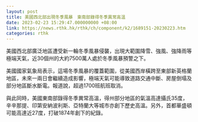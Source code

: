 ```yaml
---
layout: post
title: 美國西北部出現冬季風暴　東南部錄得冬季異常高溫
date: 2023-02-23 15:29:47.000000000 +08:00
link: https://news.rthk.hk/rthk/ch/component/k2/1689151-20230223.htm
categories: rthk
---
```


美國西北部廣泛地區遭受新一輪冬季風暴侵襲，出現大範圍降雪、強風、強降雨等極端天氣，近30個州的大約7500萬人處於冬季風暴預警之下。

美國國家氣象局表示，這場冬季風暴的覆蓋範圍，從美國西岸橫跨至東部新英格蘭地區，未來一兩日會繼續造成影響，極端天氣可能導致道路交通中斷、房屋倒塌及部分地區斷水斷電。報道說，超過1700班航班取消。

與此同時，美國東南部錄得冬季異常高溫，得州部分地區的氣溫高達攝氏35度，辛辛那提、印第安納波利斯、亞特蘭大等城市亦創下歷史高溫。另外，首都華盛頓可能高達近27度，打破1874年創下的紀錄。
